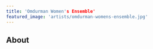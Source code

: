 ```yaml
---
title: 'Omdurman Women's Ensemble'
featured_image: 'artists/omdurman-womens-ensemble.jpg'
---
```


## About


